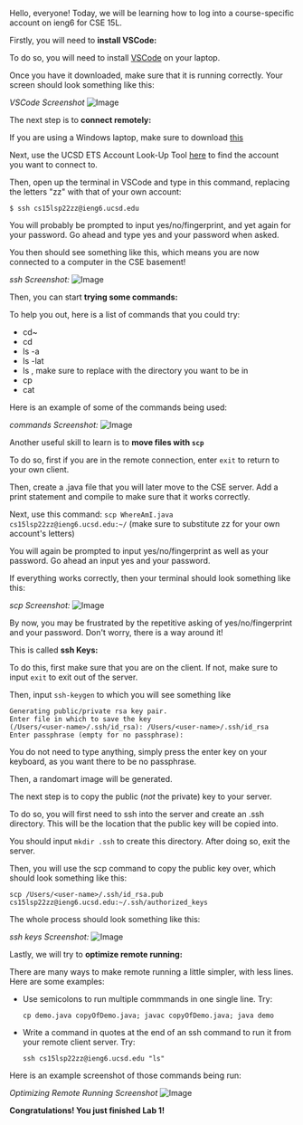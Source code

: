 Hello, everyone! Today, we will be learning how to log into a course-specific account on ieng6 for CSE 15L.

Firstly, you will need to **install VSCode:**

To do so, you will need to install [VSCode](https://code.visualstudio.com/) on your laptop. 

Once you have it downloaded, make sure that it is running correctly. Your screen should look something like this:

*VSCode Screenshot*
![Image](https://github.com/stellaji/cse15l-lab-reports/blob/main/VS%20Code%20Screenshot.png?raw=true)

The next step is to **connect remotely:**

If you are using a Windows laptop, make sure to download [this](https://docs.microsoft.com/en-us/windows-server/administration/openssh/openssh_install_firstuse)

Next, use the UCSD ETS Account Look-Up Tool [here](https://sdacs.ucsd.edu/~icc/index.php) to find the account you want to connect to.

Then, open up the terminal in VSCode and type in this command, replacing the letters "zz" with that of your own account: 

`$ ssh cs15lsp22zz@ieng6.ucsd.edu`

You will probably be prompted to input yes/no/fingerprint, and yet again for your password. Go ahead and type yes and your password when asked.

You then should see something like this, which means you are now connected to a computer in the CSE basement!

*ssh Screenshot:*
![Image](https://github.com/stellaji/cse15l-lab-reports/blob/main/ssh%20Output%20Screenshot.png?raw=true)

Then, you can start **trying some commands:**

To help you out, here is a list of commands that you could try:
* cd~
* cd
* ls -a
* ls -lat
* ls <directory> , make sure to replace <directory> with the directory you want to be in
* cp 
* cat 
  
Here is an example of some of the commands being used:
 
*commands Screenshot:*
![Image](https://github.com/stellaji/cse15l-lab-reports/blob/main/commands%20Screenshot.png?raw=true)

Another useful skill to learn is to **move files with `scp`**

To do so, first if you are in the remote connection, enter `exit` to return to your own client.
  
Then, create a .java file that you will later move to the CSE server. Add a print statement and compile to make sure that it works correctly.
  
Next, use this command: `scp WhereAmI.java cs15lsp22zz@ieng6.ucsd.edu:~/` (make sure to substitute zz for your own account's letters)
  
You will again be prompted to input yes/no/fingerprint as well as your password. Go ahead an input yes and your password.
  
If everything works correctly, then your terminal should look something like this:
  
*scp Screenshot:*
![Image](https://github.com/stellaji/cse15l-lab-reports/blob/main/scp%20Screenshot.png?raw=true)

By now, you may be frustrated by the repetitive asking of yes/no/fingerprint and your password. Don't worry, there is a way around it!

This is called **ssh Keys:**

To do this, first make sure that you are on the client. If not, make sure to input `exit` to exit out of the server.
  
Then, input `ssh-keygen` to which you will see something like

```
Generating public/private rsa key pair.
Enter file in which to save the key
(/Users/<user-name>/.ssh/id_rsa): /Users/<user-name>/.ssh/id_rsa
Enter passphrase (empty for no passphrase):
```
  
You do not need to type anything, simply press the enter key on your keyboard, as you want there to be no passphrase.
  
Then, a randomart image will be generated.
  
The next step is to copy the public (*not* the private) key to your server.
  
To do so, you will first need to ssh into the server and create an .ssh directory. This will be the location that the public key will be copied into.

You should input `mkdir .ssh` to create this directory. After doing so, exit the server.
  
Then, you will use the scp command to copy the public key over, which should look something like this: 
  
`scp /Users/<user-name>/.ssh/id_rsa.pub cs15lsp22zz@ieng6.ucsd.edu:~/.ssh/authorized_keys`
  
The whole process should look something like this:
  
*ssh keys Screenshot:*
![Image](https://github.com/stellaji/cse15l-lab-reports/blob/main/ssh%20keys%20Screenshot.png?raw=true)

Lastly, we will try to **optimize remote running:**
  
There are many ways to make remote running a little simpler, with less lines. Here are some examples:
 
* Use semicolons to run multiple commmands in one single line. Try: 
  
  `cp demo.java copyOfDemo.java; javac copyOfDemo.java; java demo`
* Write a command in quotes at the end of an ssh command to run it from your remote client server. Try: 
  
  `ssh cs15lsp22zz@ieng6.ucsd.edu "ls"`

Here is an example screenshot of those commands being run: 
  
*Optimizing Remote Running Screenshot*
![Image](https://github.com/stellaji/cse15l-lab-reports/blob/main/Optimizing%20Remote%20Running.png?raw=true)
  
**Congratulations! You just finished Lab 1!**
